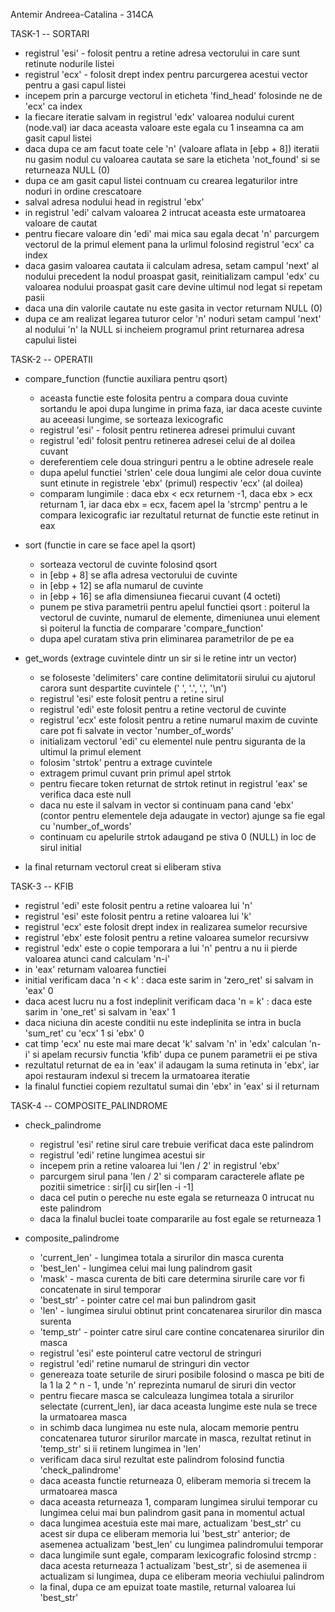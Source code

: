 Antemir Andreea-Catalina - 314CA

TASK-1 -- SORTARI

- registrul 'esi' - folosit pentru a retine adresa vectorului in care sunt
retinute nodurile listei
- registrul 'ecx' - folosit drept index pentru parcurgerea acestui vector pentru
a gasi capul listei
- incepem prin a parcurge vectorul in eticheta 'find_head' folosinde ne de 'ecx'
ca index
- la fiecare iteratie salvam in registrul 'edx' valoarea nodului curent (node.val)
iar daca aceasta valoare este egala cu 1 inseamna ca am gasit capul listei
- daca dupa ce am facut toate cele 'n' (valoare aflata in [ebp + 8]) iteratii nu
gasim nodul cu valoarea cautata se sare la eticheta 'not_found' si se returneaza
NULL (0)
- dupa ce am gasit capul listei contnuam cu crearea legaturilor intre noduri in
ordine crescatoare
- salval adresa nodului head in registrul 'ebx'
- in registrul 'edi' calvam valoarea 2 intrucat aceasta este urmatoarea valoare
de cautat
- pentru fiecare valoare din 'edi' mai mica sau egala decat 'n' parcurgem vectorul
de la primul element pana la urlimul folosind registrul 'ecx' ca index
- daca gasim valoarea cautata ii calculam adresa, setam campul 'next' al nodului
precedent la nodul proaspat gasit, reinitializam campul 'edx' cu valoarea nodului
proaspat gasit care devine ultimul nod legat si repetam pasii
- daca una din valorile cautate nu este gasita in vector returnam NULL (0)
- dupa ce am realizat legarea tuturor celor 'n' noduri setam campul 'next' al
nodului 'n' la NULL si incheiem programul print returnarea adresa capului listei


TASK-2 -- OPERATII

- compare_function (functie auxiliara pentru qsort)
    - aceasta functie este folosita pentru a compara doua cuvinte sortandu le
    apoi dupa lungime in prima faza, iar daca aceste cuvinte au aceeasi lungime,
    se sorteaza lexicografic
    - registrul 'esi' - folosit pentru retinerea adresei primului cuvant
    - registrul 'edi' folosit pentru retinerea adresei celui de al doilea cuvant
    - dereferentiem cele doua stringuri pentru a le obtine adresele reale
    - dupa apelul functiei 'strlen' cele doua lungimi ale celor doua cuvinte sunt 
    etinute in registrele 'ebx' (primul) respectiv 'ecx' (al doilea)
    - comparam lungimile : daca ebx < ecx returnem -1, daca ebx > ecx returnam 1,
    iar daca ebx = ecx, facem apel la 'strcmp' pentru a le compara lexicografic
    iar rezultatul returnat de functie este retinut in eax

- sort (functie in care se face apel la qsort)
    - sorteaza vectorul de cuvinte folosind qsort
    - in [ebp + 8] se afla adresa vectorului de cuvinte
    - in [ebp + 12] se afla numarul de cuvinte
    - in [ebp + 16] se afla dimensiunea fiecarui cuvant (4 octeti)
    - punem pe stiva parametrii pentru apelul functiei qsort : poiterul la
    vectorul de cuvinte, numarul de elemente, dimeniunea unui element si poiterul
    la functia de comparare 'compare_function'
    - dupa apel curatam stiva prin eliminarea parametrilor de pe ea

- get_words (extrage cuvintele dintr un sir si le retine intr un vector)
    - se foloseste 'delimiters' care contine delimitatorii sirului cu ajutorul
    carora sunt despartite cuvintele (' ', '.', ',', '\n')
    - registrul 'esi' este folosit pentru a retine sirul
    - registrul 'edi' este folosit pentru a retine vectorul de cuvinte
    - registrul 'ecx' este folosit pentru a retine numarul maxim de cuvinte care
    pot fi salvate in vector 'number_of_words'
    - initializam vectorul 'edi' cu elementel nule pentru siguranta de la ultimul
    la primul element
    - folosim 'strtok' pentru a extrage cuvintele
    - extragem primul cuvant prin primul apel strtok
    - pentru fiecare token returnat de strtok retinut in registrul 'eax' se
    verifica daca este null
    - daca nu este il salvam in vector si continuam pana cand 'ebx' (contor
    pentru elementele deja adaugate in vector) ajunge sa fie egal cu
    'number_of_words'
    - continuam cu apelurile strtok adaugand pe stiva 0 (NULL) in loc de sirul
    initial
- la final returnam vectorul creat si eliberam stiva


TASK-3 -- KFIB

- registrul 'edi' este folosit pentru a retine valoarea lui 'n'
- registrul 'esi' este folosit pentru a retine valoarea lui 'k'
- registrul 'ecx' este folosit drept index in realizarea sumelor recursive
- registrul 'ebx' este folosit pentru a retine valoarea sumelor recursivw
- registrul 'edx' este o copie temporara a lui 'n' pentru a nu ii pierde valoarea
atunci cand calculam 'n-i'
- in 'eax' returnam valoarea functiei
- initial verificam daca 'n < k' : daca este sarim in 'zero_ret' si salvam in
'eax' 0
- daca acest lucru nu a fost indeplinit verificam daca 'n = k' : daca este sarim
in 'one_ret' si salvam in 'eax' 1
- daca niciuna din aceste conditii nu este indeplinita se intra in bucla 'sum_ret' 
cu 'ecx' 1 si 'ebx' 0
- cat timp 'ecx' nu este mai mare decat 'k' salvam 'n' in 'edx' calculan 'n-i' si
apelam recursiv functia 'kfib' dupa ce punem parametrii ei pe stiva
- rezultatul returnat de ea in 'eax' il adaugam la suma retinuta in 'ebx', iar
apoi restauram indexul si trecem la urmatoarea iteratie
- la finalul functiei copiem rezultatul sumai din 'ebx' in 'eax' si il returnam


TASK-4 -- COMPOSITE_PALINDROME

- check_palindrome
    - registrul 'esi' retine sirul care trebuie verificat daca este palindrom
    - registrul 'edi' retine lungimea acestui sir
    - incepem prin a retine valoarea lui 'len / 2' in registrul 'ebx'
    - parcurgem sirul pana 'len / 2' si comparam caracterele aflate pe pozitii
    simetrice : sir[i] cu sir[len -i -1]
    - daca cel putin o pereche nu este egala se returneaza 0 intrucat nu este
    palindrom
    - daca la finalul buclei toate compararile au fost egale se returneaza 1

- composite_palindrome
    - 'current_len' - lungimea totala a sirurilor din masca curenta
    - 'best_len' - lungimea celui mai lung palindrom gasit
    - 'mask' - masca curenta de biti care determina sirurile care vor fi
    concatenate in sirul temporar
    - 'best_str' - pointer catre cel mai bun palindrom gasit
    - 'len' - lungimea sirului obtinut print concatenarea sirurilor din masca
    surenta
    - 'temp_str' - pointer catre sirul care contine concatenarea sirurilor din
    masca
    - registrul 'esi' este pointerul catre vectorul de stringuri
    - registrul 'edi' retine numarul de stringuri din vector
    - genereaza toate seturile de siruri posibile folosind o masca pe biti de la
    1 la 2 ^ n - 1, unde 'n' reprezinta numarul de siruri din vector
    - pentru fiecare masca se calculeaza lungimea totala a sirurilor selectate
    (current_len), iar daca aceasta lungime este nula se trece la urmatoarea
    masca
    - in schimb daca lungimea nu este nula, alocam memorie pentru concatenarea
    tuturor sirurilor marcate in masca, rezultat retinut in 'temp_str' si ii
    retinem lungimea in 'len'
    - verificam daca sirul rezultat este palindrom folosind functia
    'check_palindrome'
    - daca aceasta functie returneaza 0, eliberam memoria si trecem la urmatoarea
    masca
    - daca aceasta returneaza 1, comparam lungimea sirului temporar cu lungimea
    celui mai bun palindrom gasit pana in momentul actual
    - daca lungimea acestuia este mai mare, actualizam 'best_str' cu acest sir
    dupa ce eliberam memoria lui 'best_str' anterior; de asemenea actualizam
    'best_len' cu lungimea palindromului temporar
    - daca lungimile sunt egale, comparam lexicografic folosind strcmp : daca
    acesta returneaza 1 actualizam 'best_str', si de asemenea ii actualizam si
    lungimea, dupa ce eliberam meoria vechiului palindrom
    - la final, dupa ce am epuizat toate mastile, returnal valoarea lui 'best_str' 